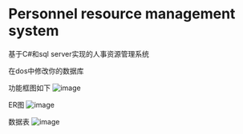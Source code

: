 # Personnel resource management system
 基于C#和sql server实现的人事资源管理系统

在dos中修改你的数据库

功能框图如下
![image](https://user-images.githubusercontent.com/97433705/160056254-d481c229-f938-40e2-8029-5bde26f15fc1.png)

ER图
![image](https://user-images.githubusercontent.com/97433705/160056284-f03459b9-8905-498d-b559-ea8726f6dacb.png)


数据表
![image](https://user-images.githubusercontent.com/97433705/160056311-f2204d2b-5e86-46d4-bd53-5bff0d03518d.png)


